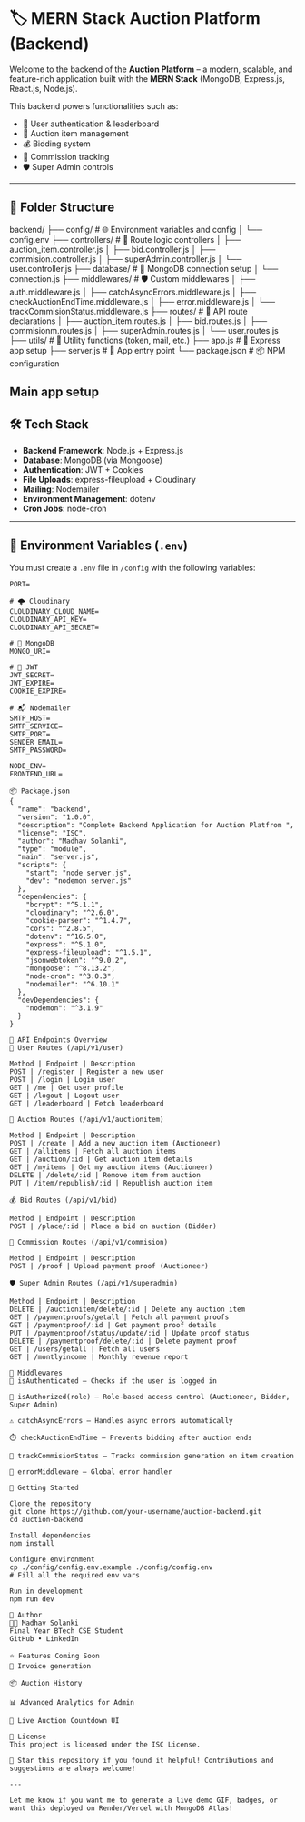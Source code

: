 # 🏷️ MERN Stack Auction Platform (Backend)

Welcome to the backend of the **Auction Platform** – a modern, scalable, and feature-rich application built with the **MERN Stack** (MongoDB, Express.js, React.js, Node.js).

This backend powers functionalities such as:
- 👤 User authentication & leaderboard
- 🔨 Auction item management
- 💰 Bidding system
- 💼 Commission tracking
- 🛡️ Super Admin controls

---

## 📁 Folder Structure

backend/
├── config/                      # 🌐 Environment variables and config
│   └── config.env
├── controllers/                # 🧠 Route logic controllers
│   ├── auction_item.controller.js
│   ├── bid.controller.js
│   ├── commision.controller.js
│   ├── superAdmin.controller.js
│   └── user.controller.js
├── database/                   # 🍃 MongoDB connection setup
│   └── connection.js
├── middlewares/                # 🛡️ Custom middlewares
│   ├── auth.middleware.js
│   ├── catchAsyncErrors.middleware.js
│   ├── checkAuctionEndTime.middleware.js
│   ├── error.middleware.js
│   └── trackCommisionStatus.middleware.js
├── routes/                     # 🚏 API route declarations
│   ├── auction_item.routes.js
│   ├── bid.routes.js
│   ├── commisionm.routes.js
│   ├── superAdmin.routes.js
│   └── user.routes.js
├── utils/                      # 🧰 Utility functions (token, mail, etc.)
├── app.js                      # 🚀 Express app setup
├── server.js                   # 🔑 App entry point
└── package.json                # 📦 NPM configuration




Main app setup
---

## 🛠️ Tech Stack

- **Backend Framework**: Node.js + Express.js
- **Database**: MongoDB (via Mongoose)
- **Authentication**: JWT + Cookies
- **File Uploads**: express-fileupload + Cloudinary
- **Mailing**: Nodemailer
- **Environment Management**: dotenv
- **Cron Jobs**: node-cron

---

## 🔐 Environment Variables (`.env`)

You must create a `.env` file in `/config` with the following variables:

```env
PORT=

# 🌩️ Cloudinary
CLOUDINARY_CLOUD_NAME=
CLOUDINARY_API_KEY=
CLOUDINARY_API_SECRET=

# 🍃 MongoDB
MONGO_URI=

# 🔐 JWT
JWT_SECRET=
JWT_EXPIRE=
COOKIE_EXPIRE=

# 📬 Nodemailer
SMTP_HOST=
SMTP_SERVICE=
SMTP_PORT=
SENDER_EMAIL=
SMTP_PASSWORD=

NODE_ENV=
FRONTEND_URL=

📦 Package.json
{
  "name": "backend",
  "version": "1.0.0",
  "description": "Complete Backend Application for Auction Platfrom ",
  "license": "ISC",
  "author": "Madhav Solanki",
  "type": "module",
  "main": "server.js",
  "scripts": {
    "start": "node server.js",
    "dev": "nodemon server.js"
  },
  "dependencies": {
    "bcrypt": "^5.1.1",
    "cloudinary": "^2.6.0",
    "cookie-parser": "^1.4.7",
    "cors": "^2.8.5",
    "dotenv": "^16.5.0",
    "express": "^5.1.0",
    "express-fileupload": "^1.5.1",
    "jsonwebtoken": "^9.0.2",
    "mongoose": "^8.13.2",
    "node-cron": "^3.0.3",
    "nodemailer": "^6.10.1"
  },
  "devDependencies": {
    "nodemon": "^3.1.9"
  }
}

🧪 API Endpoints Overview
👤 User Routes (/api/v1/user)

Method | Endpoint | Description
POST | /register | Register a new user
POST | /login | Login user
GET | /me | Get user profile
GET | /logout | Logout user
GET | /leaderboard | Fetch leaderboard

🔨 Auction Routes (/api/v1/auctionitem)

Method | Endpoint | Description
POST | /create | Add a new auction item (Auctioneer)
GET | /allitems | Fetch all auction items
GET | /auction/:id | Get auction item details
GET | /myitems | Get my auction items (Auctioneer)
DELETE | /delete/:id | Remove item from auction
PUT | /item/republish/:id | Republish auction item

💰 Bid Routes (/api/v1/bid)

Method | Endpoint | Description
POST | /place/:id | Place a bid on auction (Bidder)

📄 Commission Routes (/api/v1/commision)

Method | Endpoint | Description
POST | /proof | Upload payment proof (Auctioneer)

🛡️ Super Admin Routes (/api/v1/superadmin)

Method | Endpoint | Description
DELETE | /auctionitem/delete/:id | Delete any auction item
GET | /paymentproofs/getall | Fetch all payment proofs
GET | /paymentproof/:id | Get payment proof details
PUT | /paymentproof/status/update/:id | Update proof status
DELETE | /paymentproof/delete/:id | Delete payment proof
GET | /users/getall | Fetch all users
GET | /montlyincome | Monthly revenue report

🧩 Middlewares
🔐 isAuthenticated – Checks if the user is logged in

🔑 isAuthorized(role) – Role-based access control (Auctioneer, Bidder, Super Admin)

⚠️ catchAsyncErrors – Handles async errors automatically

⏱️ checkAuctionEndTime – Prevents bidding after auction ends

💼 trackCommisionStatus – Tracks commission generation on item creation

🚨 errorMiddleware – Global error handler

🚀 Getting Started

Clone the repository
git clone https://github.com/your-username/auction-backend.git
cd auction-backend

Install dependencies
npm install

Configure environment
cp ./config/config.env.example ./config/config.env
# Fill all the required env vars

Run in development
npm run dev

🧠 Author
🧑‍💻 Madhav Solanki
Final Year BTech CSE Student
GitHub • LinkedIn

⭐️ Features Coming Soon
🧾 Invoice generation

📦 Auction History

📊 Advanced Analytics for Admin

🛒 Live Auction Countdown UI

📝 License
This project is licensed under the ISC License.

🌟 Star this repository if you found it helpful! Contributions and suggestions are always welcome!

---

Let me know if you want me to generate a live demo GIF, badges, or want this deployed on Render/Vercel with MongoDB Atlas!


